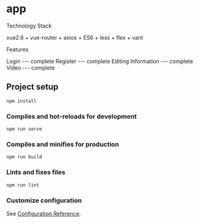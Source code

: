 # app

 Technology Stack
 
 vue2.6 + vue-router + axios + ES6 + less + flex + vant
 
 Features
 
 Login --- complete
 Register --- complete
 Editing Information --- complete
 Video --- complete
 

## Project setup
```
npm install
```

### Compiles and hot-reloads for development
```
npm run serve
```

### Compiles and minifies for production
```
npm run build
```

### Lints and fixes files
```
npm run lint
```

### Customize configuration
See [Configuration Reference](https://cli.vuejs.org/config/).
